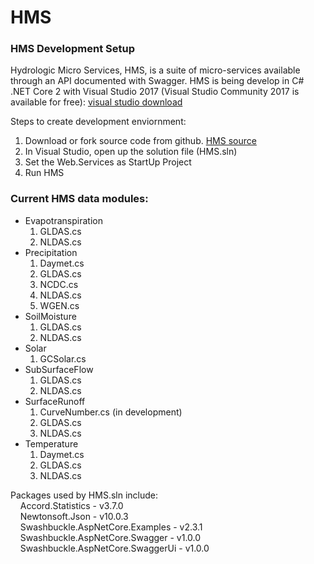 # HMS



### HMS Development Setup

Hydrologic Micro Services, HMS, is a suite of micro-services available through an API documented with Swagger.
HMS is being develop in C# .NET Core 2 with Visual Studio 2017 (Visual Studio Community 2017 is available for free): [visual studio download](https://www.visualstudio.com/downloads/)

Steps to create development enviornment:
  1. Download or fork source code from github. [HMS source](https://github.com/quanted/hms_backend.git)
  2. In Visual Studio, open up the solution file (HMS.sln)
  3. Set the Web.Services as StartUp Project
  4. Run HMS

### Current HMS data modules:   
  - Evapotranspiration   
    1. GLDAS.cs   
    2. NLDAS.cs   
  - Precipitation   
    1. Daymet.cs   
    2. GLDAS.cs   
    3. NCDC.cs   
    4. NLDAS.cs   
    5. WGEN.cs   
  - SoilMoisture   
    1. GLDAS.cs   
    2. NLDAS.cs   
  - Solar   
    1. GCSolar.cs   
  - SubSurfaceFlow   
    1. GLDAS.cs   
    2. NLDAS.cs   
  - SurfaceRunoff   
    1. CurveNumber.cs (in development)   
    2. GLDAS.cs   
    3. NLDAS.cs   
  - Temperature   
    1. Daymet.cs   
    2. GLDAS.cs   
    3. NLDAS.cs   
	
			
Packages used by HMS.sln include:   
&nbsp;&nbsp;&nbsp;&nbsp;Accord.Statistics - v3.7.0  
&nbsp;&nbsp;&nbsp;&nbsp;Newtonsoft.Json - v10.0.3   
&nbsp;&nbsp;&nbsp;&nbsp;Swashbuckle.AspNetCore.Examples - v2.3.1   
&nbsp;&nbsp;&nbsp;&nbsp;Swashbuckle.AspNetCore.Swagger - v1.0.0   
&nbsp;&nbsp;&nbsp;&nbsp;Swashbuckle.AspNetCore.SwaggerUi - v1.0.0  
